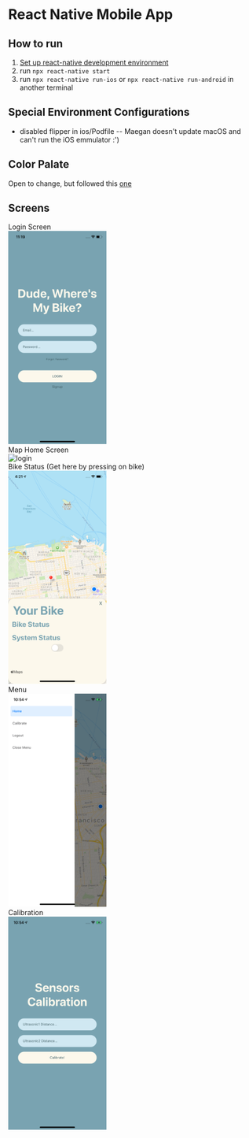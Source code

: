 # React Native Mobile App 
## How to run
1. [Set up react-native development environment](https://reactnative.dev/docs/environment-setup)
2. run `npx react-native start`
3. run `npx react-native run-ios` or `npx react-native run-android` in another terminal
## Special Environment Configurations
* disabled flipper in ios/Podfile -- Maegan doesn't update macOS and can't run the iOS emmulator :')
## Color Palate 
   Open to change, but followed this [one](https://colorhunt.co/palette/226680)
## Screens
   Login Screen
   <br/>
   <img src="screenshots/login.png" alt="login" width="200"/>
   <br/>
   Map Home Screen
   <br/>
   <img src="screenshots/home.png" alt="login" width="200"/>
   <br/>
   Bike Status (Get here by pressing on bike)
   <br/>
   <img src="screenshots/status.png" alt="login" width="200"/>
   <br/>
   Menu
   <br/>
   <img src="screenshots/menu.png" alt="login" width="200"/>
   <br/>
   Calibration
   <br/>
   <img src="screenshots/calibrate.png" alt="login" width="200"/>
   <br/>